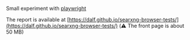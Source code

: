 Small experiment with [playwright](https://github.com/microsoft/playwright)

The report is available at [https://dalf.github.io/searxng-browser-tests/](https://dalf.github.io/searxng-browser-tests/) (⚠️ The front page is about 50 MB)
